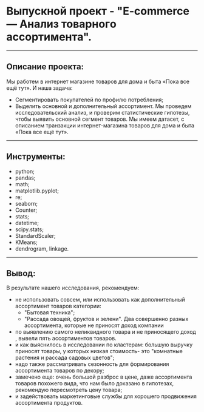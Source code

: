 # Выпускной проект - "E-commerce — Анализ товарногo ассортимента".
-------------------------------------------------------------------
## Описание проекта:
Мы работем в интернет магазине товаров для дома и быта «Пока все ещё тут». 
И наша задача:
- Сегментировать покупателей по профилю потребления;
- Выделить основной и дополнительный ассортимент.
Мы проведем исследовательский анализ, и проверим статистические гипотезы, чтобы выявить основной сегмент товаров.
Мы имеем датасет, с описанием транзакции интернет-магазина товаров для дома и быта «Пока все ещё тут».
-------------------------------------------------------------------------------------------------------
## Инструменты:
- python;
- pandas;
- math;
- matplotlib.pyplot;
- re;
- seaborn;
- Counter;
- stats;
- datetime;
- scipy.stats;
- StandardScaler;
- KMeans;
- dendrogram, linkage.
-----------------------
## Вывод:
В результате нашего исследования, рекомендуем:
- не использовать совсем, или использовать как дополнительный ассортимент товаров категории:
  - "Бытовая техника";
  - "Рассада овощей, фруктов и зелени". Два совершенно разных ассортимента, которые не приносят доход компании
- по выявлению самого неликвидного товара и не приносящего доход , вывели пять ассортиментов товаров.
- и как выяснилось в исследовании по кластерам: большую выручку приносят товары, у которых низкая стоимость- это "комнатные растения и рассада садовых цветов";
- надо также рассматривать сезонность для формирования ассортимента товаров по декору;
- замечено еще: очень большой разброс в цене, даже ассортимента товаров похожего вида, что нам было доказано в гипотезах, рекомендую пересмотреть цену товара;
- и задействовать маркетинговые службы для хорошего продвижения ассортимента продуктов.

